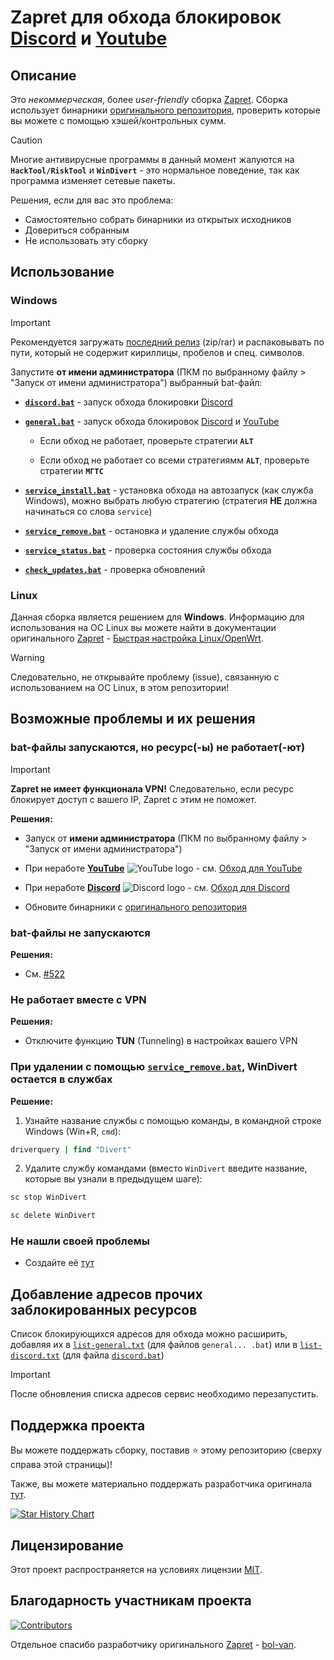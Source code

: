 # Zapret для обхода блокировок [Discord](https://discord.com) и [Youtube](https://youtube.com)

## Описание

Это *некоммерческая*, более *user-friendly* сборка [Zapret](https://github.com/bol-van/zapret). Сборка использует бинарники [оригинального репозитория](https://github.com/bol-van/zapret), проверить которые вы можете с помощью хэшей/контрольных сумм.

> [!CAUTION]
> Многие антивирусные программы в данный момент жалуются на **`HackTool/RiskTool`** и **`WinDivert`** - это нормальное поведение, так как программа изменяет сетевые пакеты.
>
> Решения, если для вас это проблема:
>
> - Самостоятельно собрать бинарники из открытых исходников
> - Довериться собранным
> - Не использовать эту сборку

## Использование

### Windows

> [!IMPORTANT]
> Рекомендуется загружать [последний релиз](https://github.com/Flowseal/zapret-discord-youtube/releases/latest) (zip/rar)
> и распаковывать по пути, который не содержит кириллицы, пробелов и спец. символов.

Запустите **от имени администратора** (ПКМ по выбранному файлу > "Запуск от имени администратора") выбранный bat-файл:

- [**`discord.bat`**](./discord.bat) - запуск обхода блокировки [Discord](https://discord.com/)

- [**`general.bat`**](./general.bat) - запуск обхода блокировок [Discord](https://discord.com/) и [YouTube](https://youtube.com/)

  * Если обход не работает, проверьте стратегии **`ALT`**

  * Если обход не работает со всеми стратегиямм **`ALT`**, проверьте стратегии **`МГТС`**

- [**`service_install.bat`**](./service_install.bat) - установка обхода на автозапуск (как служба Windows), можно выбрать любую стратегию (стратегия **НЕ** должна начинаться со слова `service`)

- [**`service_remove.bat`**](./service_remove.bat) - остановка и удаление службы обхода

- [**`service_status.bat`**](./service_status.bat) - проверка состояния службы обхода

- [**`check_updates.bat`**](./check_updates.bat) - проверка обновлений

### Linux

Данная сборка является решением для **Windows**. Информацию для использования на ОС Linux вы можете найти в документации оригинального [Zapret](https://github.com/bol-van/zapret) - [Быстрая настройка Linux/OpenWrt](https://github.com/bol-van/zapret/blob/master/docs/quick_start.md).

> [!WARNING]
> Следовательно, не открывайте проблему (issue), связанную с использованием на ОС Linux, в этом репозитории!

## Возможные проблемы и их решения

### bat-файлы запускаются, но ресурс(-ы) не работает(-ют)

> [!IMPORTANT]
> **Zapret не имеет функционала VPN!**
> Следовательно, если ресурс блокирует доступ с вашего IP, Zapret с этим не поможет.

**Решения:**

- Запуск от **имени администратора** (ПКМ по выбранному файлу > "Запуск от имени администратора")

- При неработе [**YouTube**](https://youtube.com) ![YouTube logo](https://cdn-icons-png.flaticon.com/16/3670/3670147.png) - см. [Обход для YouTube](https://github.com/Flowseal/zapret-discord-youtube/discussions/251)

- При неработе [**Discord**](https://discord.com) ![Discord logo](https://cdn-icons-png.flaticon.com/16/906/906361.png) - см. [Обход для Discord](https://github.com/Flowseal/zapret-discord-youtube/discussions/252)

- Обновите бинарники с [оригинального репозитория](https://github.com/bol-van/zapret)

### bat-файлы не запускаются

**Решения:**

- См. [#522](https://github.com/Flowseal/zapret-discord-youtube/issues/522)

### Не работает вместе с VPN

**Решения:**

- Отключите функцию **TUN** (Tunneling) в настройках вашего VPN

### При удалении с помощью [**`service_remove.bat`**](./service_remove.bat), WinDivert остается в службах

**Решение:**

1. Узнайте название службы с помощью команды, в командной строке Windows (Win+R, `cmd`):

```cmd
driverquery | find "Divert"
```

2. Удалите службу командами (вместо `WinDivert` введите название, которые вы узнали в предыдущем шаге):

```cmd
sc stop WinDivert

sc delete WinDivert
```

### Не нашли своей проблемы

* Создайте её [тут](https://github.com/Flowseal/zapret-discord-youtube/issues)

## Добавление адресов прочих заблокированных ресурсов

Список блокирующихся адресов для обхода можно расширить, добавляя их в [`list-general.txt`](./list-general.txt) (для файлов `general... .bat`) или в [`list-discord.txt`](./list-discord.txt) (для файла [`discord.bat`](./discord.bat))

> [!IMPORTANT]  
> После обновления списка адресов сервис необходимо перезапустить.

## Поддержка проекта

Вы можете поддержать сборку, поставив :star: этому репозиторию (сверху справа этой страницы)!

Также, вы можете материально поддержать разработчика оригинала [тут](https://github.com/bol-van/zapret/issues/590#issuecomment-2408866758).

<a href="https://star-history.com/#Flowseal/zapret-discord-youtube&Date">
 <picture>
   <source media="(prefers-color-scheme: dark)" srcset="https://api.star-history.com/svg?repos=Flowseal/zapret-discord-youtube&type=Date&theme=dark" />
   <source media="(prefers-color-scheme: light)" srcset="https://api.star-history.com/svg?repos=Flowseal/zapret-discord-youtube&type=Date" />
   <img alt="Star History Chart" src="https://api.star-history.com/svg?repos=Flowseal/zapret-discord-youtube&type=Date" />
 </picture>
</a>

## Лицензирование

Этот проект распространяется на условиях лицензии [MIT](https://github.com/Flowseal/zapret-discord-youtube/blob/main/LICENSE.txt).  

## Благодарность участникам проекта

[![Contributors](https://contrib.rocks/image?repo=Flowseal/zapret-discord-youtube)](https://github.com/Flowseal/zapret-discord-youtube/graphs/contributors)

Отдельное спасибо разработчику оригинального [Zapret](https://github.com/bol-van/zapret) - [bol-van](https://github.com/bol-van).
